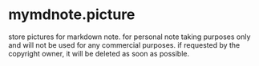 # mymdnote.picture
store pictures for markdown note.
for personal note taking purposes only and will not be used for any commercial purposes.
if requested by the copyright owner, it will be deleted as soon as possible.
